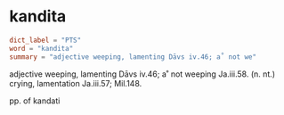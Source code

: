 # kandita

``` toml
dict_label = "PTS"
word = "kandita"
summary = "adjective weeping, lamenting Dāvs iv.46; a˚ not we"
```

adjective weeping, lamenting Dāvs iv.46; a˚ not weeping Ja.iii.58. (n. nt.) crying, lamentation Ja.iii.57; Mil.148.

pp. of kandati


